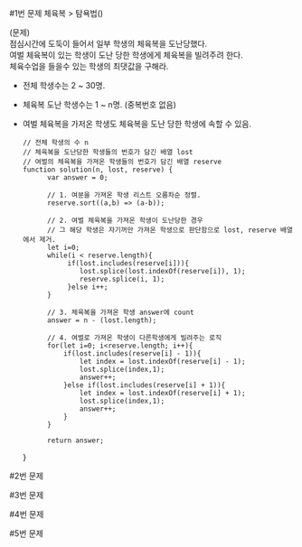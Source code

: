 
#1번 문제
체육복 > 탐욕법()

 (문제) <br> 
 점심시간에 도둑이 들어서 일부 학생의 체육복을 도난당했다. <br> 
 여벌 체육복이 있는 학생이 도난 당한 학생에게 체육복을 빌려주려 한다. <br> 
 체육수업을 들을수 있는 학생의 최댓값을 구해라.
      
* 전체 학생수는 2 ~ 30명. 
* 체육복 도난 학생수는 1 ~ n명. (중복번호 없음)
* 여벌 체육복을 가저온 학생도 체육복을 도난 당한 학생에 속할 수 있음. <br>
        
      // 전체 학생의 수 n 
      // 체육복을 도난당한 학생들의 번호가 담긴 배열 lost 
      // 여벌의 체육복을 가져온 학생들의 번호가 담긴 배열 reserve  
      function solution(n, lost, reserve) {
            var answer = 0;

            // 1. 여분을 가져온 학생 리스트 오름차순 정렬.
            reserve.sort((a,b) => (a-b));

            // 2. 여벌 체육복을 가져온 학생이 도난당한 경우
            // 그 해당 학생은 자기꺼만 가져온 학생으로 판단함으로 lost, reserve 배열에서 제거.
            let i=0;
            while(i < reserve.length){
                 if(lost.includes(reserve[i])){
                    lost.splice(lost.indexOf(reserve[i]), 1);
                    reserve.splice(i, 1);
                 }else i++;
            }

            // 3. 체육복을 가져온 학생 answer에 count
            answer = n - (lost.length);  

            // 4. 여벌로 가져온 학생이 다른학생에게 빌려주는 로직
            for(let i=0; i<reserve.length; i++){
                if(lost.includes(reserve[i] - 1)){
                    let index = lost.indexOf(reserve[i] - 1);
                    lost.splice(index,1);
                    answer++;   
                }else if(lost.includes(reserve[i] + 1)){
                    let index = lost.indexOf(reserve[i] + 1);
                    lost.splice(index,1);
                    answer++;  
                } 
            }

            return answer;
    }


#2번 문제

#3번 문제

#4번 문제

#5번 문제
